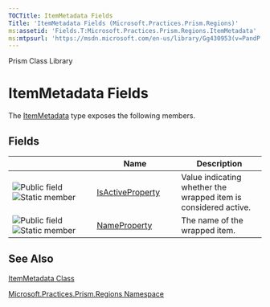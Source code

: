 ```yaml
---
TOCTitle: ItemMetadata Fields
Title: 'ItemMetadata Fields (Microsoft.Practices.Prism.Regions)'
ms:assetid: 'Fields.T:Microsoft.Practices.Prism.Regions.ItemMetadata'
ms:mtpsurl: 'https://msdn.microsoft.com/en-us/library/Gg430953(v=PandP.50)'
---
```


Prism Class Library

ItemMetadata Fields
===================


The [ItemMetadata](https://msdn.microsoft.com/t:microsoft.practices.prism.regions.itemmetadata) type exposes the following members.

Fields
------

<span id="fieldTableToggle"></span>
<table>
<colgroup>
<col width="33%" />
<col width="33%" />
<col width="33%" />
</colgroup>
<thead>
<tr class="header">
<th> </th>
<th>Name</th>
<th>Description</th>
</tr>
</thead>
<tbody>
<tr class="odd">
<td><img src="https://msdn.microsoft.com/en-us/Gg430953.pubfield(en-us,PandP.50).gif" title="Public field" /><img src="https://msdn.microsoft.com/en-us/Gg430953.static(en-us,PandP.50).gif" title="Static member" /></td>
<td><a href="https://msdn.microsoft.com/f:microsoft.practices.prism.regions.itemmetadata.isactiveproperty">IsActiveProperty</a></td>
<td><div class="summary">
Value indicating whether the wrapped item is considered active.
</div></td>
</tr>
<tr class="even">
<td><img src="https://msdn.microsoft.com/en-us/Gg430953.pubfield(en-us,PandP.50).gif" title="Public field" /><img src="https://msdn.microsoft.com/en-us/Gg430953.static(en-us,PandP.50).gif" title="Static member" /></td>
<td><a href="https://msdn.microsoft.com/f:microsoft.practices.prism.regions.itemmetadata.nameproperty">NameProperty</a></td>
<td><div class="summary">
The name of the wrapped item.
</div></td>
</tr>
</tbody>
</table>

See Also
--------

<span id="seeAlsoToggle"></span>
[ItemMetadata Class](https://msdn.microsoft.com/t:microsoft.practices.prism.regions.itemmetadata)

[Microsoft.Practices.Prism.Regions Namespace](https://msdn.microsoft.com/n:microsoft.practices.prism.regions)
